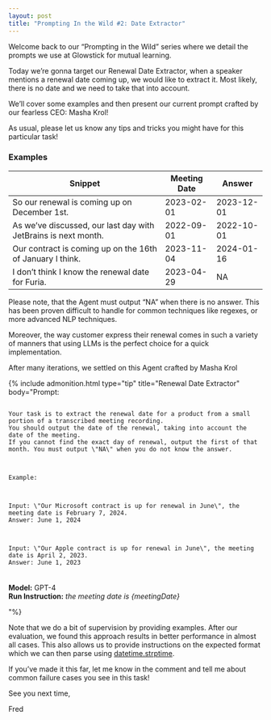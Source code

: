 ```yaml
---
layout: post
title: "Prompting In the Wild #2: Date Extractor"
---
```


Welcome back to our “Prompting in the Wild” series where we detail the prompts we use at Glowstick for mutual learning.

Today we’re gonna target our Renewal Date Extractor, when a speaker mentions a renewal date coming up, we would like to extract it. Most likely, there is no date and we need to take that into account.

We’ll cover some examples and then present our current prompt crafted by our fearless CEO: Masha Krol! 

As usual, please let us know any tips and tricks you might have for this particular task!

### Examples

| Snippet                                                        | Meeting Date | Answer     |
|----------------------------------------------------------------|--------------|------------|
| So our renewal is coming up on December 1st.                   | 2023-02-01   | 2023-12-01 |
| As we’ve discussed, our last day with JetBrains is next month. | 2022-09-01   | 2022-10-01 |
| Our contract is coming up on the 16th of January I think.      | 2023-11-04   | 2024-01-16 |
| I don’t think I know the renewal date for Furia.               | 2023-04-29   | NA         |

Please note, that the Agent must output “NA” when there is no answer. This has been proven difficult to handle for common techniques like regexes, or more advanced NLP techniques.

Moreover, the way customer express their renewal comes in such a variety of manners that using LLMs is the perfect choice for a quick implementation. 

After many iterations, we settled on this Agent crafted by Masha Krol


{% include admonition.html type="tip" title="Renewal Date Extractor" body="Prompt:
<br>

<code>
Your task is to extract the renewal date for a product from a small portion of a transcribed meeting recording.
You should output the date of the renewal, taking into account the date of the meeting. 
If you cannot find the exact day of renewal, output the first of that month. You must output \"NA\" when you do not know the answer. 
<br><br>
Example:
<br><br>
Input: \"Our Microsoft contract is up for renewal in June\", the meeting date is February 7, 2024.
Answer: June 1, 2024
<br><br>
Input: \"Our Apple contract is up for renewal in June\", the meeting date is April 2, 2023.
Answer: June 1, 2023
</code>
<br><br>
<b>Model:</b> GPT-4
<br>
<b>Run Instruction:</b> <i>the meeting date is {meetingDate}</i>

"%}

Note that we do a bit of supervision by providing examples. After our evaluation, we found this approach results in better performance in almost all cases. This also allows us to provide instructions on the expected format which we can then parse using [datetime.strptime](https://docs.python.org/3/library/datetime.html#datetime.datetime.strptime).

If you’ve made it this far, let me know in the comment and tell me about common failure cases you see in this task!

See you next time,

Fred
